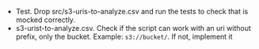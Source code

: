 - Test. Drop src/s3-uris-to-analyze.csv and run the tests to check that is mocked correctly. 
- s3-urist-to-analyze.csv. Check if the script can work with an uri without prefix, only the bucket. Example: `s3://bucket/`. If not, implement it
